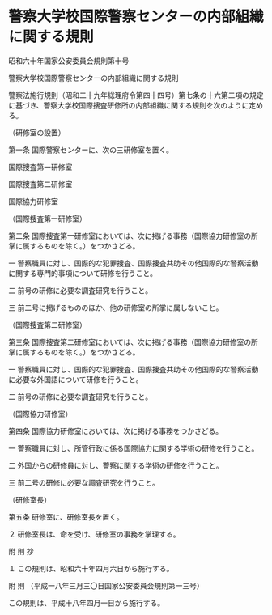 # 警察大学校国際警察センターの内部組織に関する規則

昭和六十年国家公安委員会規則第十号

警察大学校国際警察センターの内部組織に関する規則

警察法施行規則（昭和二十九年総理府令第四十四号）第七条の十六第二項の規定に基づき、警察大学校国際捜査研修所の内部組織に関する規則を次のように定める。

（研修室の設置）

第一条 国際警察センターに、次の三研修室を置く。

国際捜査第一研修室

国際捜査第二研修室

国際協力研修室

（国際捜査第一研修室）

第二条 国際捜査第一研修室においては、次に掲げる事務（国際協力研修室の所掌に属するものを除く。）をつかさどる。

一 警察職員に対し、国際的な犯罪捜査、国際捜査共助その他国際的な警察活動に関する専門的事項について研修を行うこと。

二 前号の研修に必要な調査研究を行うこと。

三 前二号に掲げるもののほか、他の研修室の所掌に属しないこと。

（国際捜査第二研修室）

第三条 国際捜査第二研修室においては、次に掲げる事務（国際協力研修室の所掌に属するものを除く。）をつかさどる。

一 警察職員に対し、国際的な犯罪捜査、国際捜査共助その他国際的な警察活動に必要な外国語について研修を行うこと。

二 前号の研修に必要な調査研究を行うこと。

（国際協力研修室）

第四条 国際協力研修室においては、次に掲げる事務をつかさどる。

一 警察職員に対し、所管行政に係る国際協力に関する学術の研修を行うこと。

二 外国からの研修員に対し、警察に関する学術の研修を行うこと。

三 前二号の研修に必要な調査研究を行うこと。

（研修室長）

第五条 研修室に、研修室長を置く。

２ 研修室長は、命を受け、研修室の事務を掌理する。

附 則 抄

１ この規則は、昭和六十年四月六日から施行する。

附 則 （平成一八年三月三〇日国家公安委員会規則第一三号）

この規則は、平成十八年四月一日から施行する。
